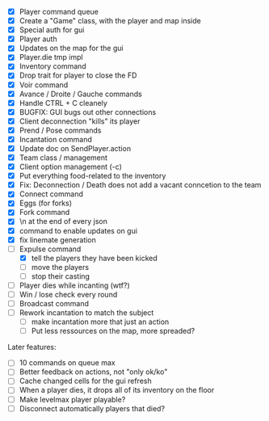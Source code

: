 - [x] Player command queue
- [x] Create a "Game" class, with the player and map inside
- [x] Special auth for gui
- [x] Player auth
- [x] Updates on the map for the gui
- [x] Player.die tmp impl
- [x] Inventory command
- [x] Drop trait for player to close the FD
- [x] Voir command
- [x] Avance / Droite / Gauche commands
- [x] Handle CTRL + C cleanely
- [x] BUGFIX: GUI bugs out other connections
- [x] Client deconnection "kills" its player
- [x] Prend / Pose commands
- [x] Incantation command
- [x] Update doc on SendPlayer.action
- [x] Team class / management
- [x] Client option management (-c)
- [x] Put everything food-related to the inventory
- [x] Fix: Deconnection / Death does not add a vacant conncetion to the team
- [x] Connect command
- [x] Eggs (for forks)
- [x] Fork command
- [x] \n at the end of every json
- [x] command to enable updates on gui
- [x] fix linemate generation
- [ ] Expulse command
  - [x] tell the players they have been kicked
  - [ ] move the players
  - [ ] stop their casting
- [ ] Player dies while incanting (wtf?)
- [ ] Win / lose check every round
- [ ] Broadcast command
- [ ] Rework incantation to match the subject
  - [ ] make incantation more that just an action
  - [ ] Put less ressources on the map, more spreaded?

Later features:
- [ ] 10 commands on queue max
- [ ] Better feedback on actions, not "only ok/ko"
- [ ] Cache changed cells for the gui refresh
- [ ] When a player dies, it drops all of its inventory on the floor
- [ ] Make levelmax player playable?
- [ ] Disconnect automatically players that died?